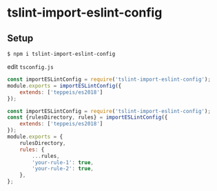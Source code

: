 tslint-import-eslint-config
====

## Setup

```console
$ npm i tslint-import-eslint-config
```

edit `tsconfig.js`

```js
const importESLintConfig = require('tslint-import-eslint-config');
module.exports = importESLintConfig({
    extends: ['teppeis/es2018']
});
```

```js
const importESLintConfig = require('tslint-import-eslint-config');
const {rulesDirectory, rules} = importESLintConfig({
    extends: ['teppeis/es2018']
});
module.exports = {
    rulesDirectory,
    rules: {
        ...rules,
        'your-rule-1': true,
        'your-rule-2': true,
    },
};
```
